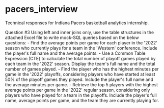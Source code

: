 # pacers_interview
Technical responses for Indiana Pacers basketball analytics internship.



Question #3
Using left and inner joins only, use the table structures in the attached Excel file to write mock-SQL queries based on the below questions:
    - Find the average points per game for each player in the '2022' season who currently
    plays for a team in the 'Western' conference. Include the player's full name and the
    average points.
    - Use a Common Table Expression (CTE) to calculate the total number of playoff games
    played by each team in the '2022' season. Display the team's full name and the total
    number of games played.
    - Find the player who has the highest minutes per game in the '2022' playoffs, considering
    players who have started at least 50% of the playoff games they played. Include the
    player's full name and the average minutes per game.
    - Retrieve the top 5 players with the highest average points per game in the '2022' regular
    season, considering only players who have played for a team in the playoffs. Include the
    player's full name, average points per game, and the team they are currently playing for.
